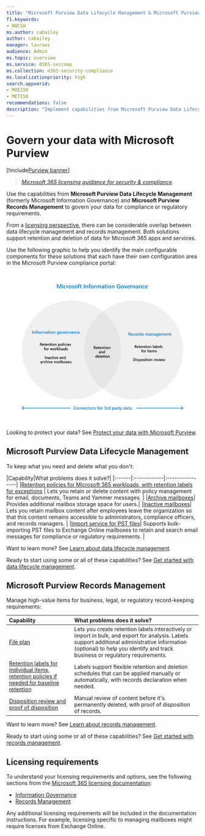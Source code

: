 ```yaml
---
title: "Microsoft Purview Data Lifecycle Management & Microsoft Purview Records Management"
f1.keywords:
- NOCSH
ms.author: cabailey
author: cabailey
manager: laurawi
audience: Admin
ms.topic: overview
ms.service: O365-seccomp
ms.collection: m365-security-compliance
ms.localizationpriority: high
search.appverid: 
- MOE150
- MET150
recommendations: false
description: "Implement capabilities from Microsoft Purview Data Lifecycle Management & Microsoft Purview Records Management to govern your data for compliance or regulatory requirements."
---
```


# Govern your data with Microsoft Purview

[!include[Purview banner](../includes/purview-rebrand-banner.md)]

>*[Microsoft 365 licensing guidance for security & compliance](/office365/servicedescriptions/microsoft-365-service-descriptions/microsoft-365-tenantlevel-services-licensing-guidance/microsoft-365-security-compliance-licensing-guidance).*

Use the capabilities from **Microsoft Purview Data Lifecycle Management** (formerly Microsoft Information Governance) and **Microsoft Purview Records Management** to govern your data for compliance or regulatory requirements.

From a [licensing perspective](#licensing-requirements), there can be considerable overlap between data lifecycle management and records management. Both solutions support retention and deletion of data for Microsoft 365 apps and services.

Use the following graphic to help you identify the main configurable components for these solutions that each have their own configuration area in the Microsoft Purview compliance portal:

![Main components to manage for Microsoft Purview Information Goevernance.](../media/information-governance-components.png)

Looking to protect your data? See [Protect your data with Microsoft Purview](information-protection.md).

## Microsoft Purview Data Lifecycle Management

To keep what you need and delete what you don't:
 
|Capability|What problems does it solve?|
|:------|:------------|:----------------|
|[Retention policies for Microsoft 365 workloads, with retention labels for exceptions](retention.md) | Lets you retain or delete content with policy management for email, documents, Teams and Yammer messages. |
|[Archive mailboxes](archive-mailboxes.md)| Provides additional mailbox storage space for users.|
|[Inactive mailboxes](inactive-mailboxes-in-office-365.md)| Lets you retain mailbox content after employees leave the organization so that this content remains accessible to administrators, compliance officers, and records managers. |
|[Import service for PST files](importing-pst-files-to-office-365.md)| Supports bulk-importing PST files to Exchange Online mailboxes to retain and search email messages for compliance or regulatory requirements. |

Want to learn more? See [Learn about data lifecycle management](information-governance.md).

Ready to start using some or all of these capabilities? See [Get started with data lifecycle management](get-started-with-information-governance.md).


## Microsoft Purview Records Management

Manage high-value items for business, legal, or regulatory record-keeping requirements:

|Capability|What problems does it solve?|
|:---------|:---------------------------|
|[File plan](file-plan-manager.md)| Lets you create retention labels interactively or import in bulk, and export for analysis. Labels support additional administrative information (optional) to help you identify and track business or regulatory requirements. |
|[Retention labels for individual items, retention policies if needed for baseline retention](retention.md)| Labels support flexible retention and deletion schedules that can be applied manually or automatically, with records declaration when needed. |
|[Disposition review and proof of disposition](disposition.md)| Manual review of content before it's permanently deleted, with proof of disposition of records.|

Want to learn more? See [Learn about records management](records-management.md).

Ready to start using some or all of these capabilities? See [Get started with records management](get-started-with-records-management.md).


## Licensing requirements

To understand your licensing requirements and options, see the following sections from the [Microsoft 365 licensing documentation](/office365/servicedescriptions/microsoft-365-service-descriptions/microsoft-365-tenantlevel-services-licensing-guidance/microsoft-365-security-compliance-licensing-guidance): 
- [Information Governance](/office365/servicedescriptions/microsoft-365-service-descriptions/microsoft-365-tenantlevel-services-licensing-guidance/microsoft-365-security-compliance-licensing-guidance#information-governance) 
- [Records Management](/office365/servicedescriptions/microsoft-365-service-descriptions/microsoft-365-tenantlevel-services-licensing-guidance/microsoft-365-security-compliance-licensing-guidance#records-management) 

Any additional licensing requirements will be included in the documentation instructions. For example, licensing specific to managing mailboxes might require licenses from Exchange Online.